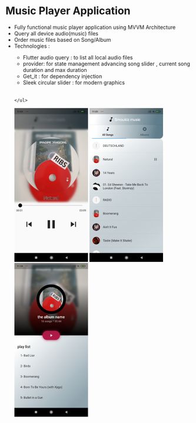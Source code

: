  <h1> Music Player Application</h1> 
  <p> 
    <ul>
    <li>Fully functional music player application using MVVM Architecture</li>
      <li>Query all device audio(music) files</li>
      <li>Order music files based on Song/Album<br> </li>
      <li>Technologies : </li>
          <ul>
<li> Flutter audio query : to list all local audio files </li>
<li> provider: for state management advancing song slider , current song duration and max duration </li>
<li> Get_it : for dependency injection</li>
<li> Sleek circular slider : for modern graphics</li>
      </ul></br>
      
      
    </ul>
   
 

  

   <img src="ScreenShots/music/player.jpg" width="200">  
   <img src="ScreenShots/music/activeSongList.jpg" width="200">
   <img src="ScreenShots/music/albumPlayList.jpg" width="200">
  </p>
